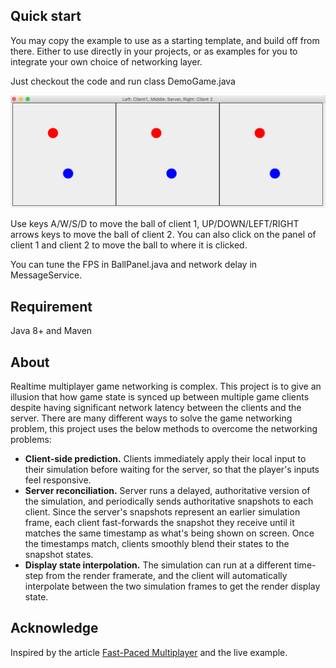 ## Quick start

You may copy the example to use as a starting template, and build off from there. Either to use directly in your projects, or as examples for you to integrate your own choice of networking layer.

Just checkout the code and run class DemoGame.java

![Alt text](demo-snapshot.png?raw=true "Demo")

Use keys A/W/S/D to move the ball of client 1, UP/DOWN/LEFT/RIGHT arrows keys to move the ball of client 2. You can also click on the panel of client 1 and client 2 to move the ball to where it is clicked.

You can tune the FPS in BallPanel.java and network delay in MessageService.

## Requirement

Java 8+ and Maven

## About

Realtime multiplayer game networking is complex. This project is to give an illusion that how game state is synced up between multiple game clients despite having significant network latency between the clients and the server. There are many different ways to solve the game networking problem, this project uses the below methods to overcome the networking problems:

- **Client-side prediction.** Clients immediately apply their local input to their simulation before waiting for the server, so that the player's inputs feel responsive.
- **Server reconciliation.** Server runs a delayed, authoritative version of the simulation, and periodically sends authoritative snapshots to each client. Since the server's snapshots represent an earlier simulation frame, each client fast-forwards the snapshot they receive until it matches the same timestamp as what's being shown on screen. Once the timestamps match, clients smoothly blend their states to the snapshot states.
- **Display state interpolation.** The simulation can run at a different time-step from the render framerate, and the client will automatically interpolate between the two simulation frames to get the render display state.

## Acknowledge

Inspired by the article [Fast-Paced Multiplayer](https://www.gabrielgambetta.com/client-server-game-architecture.html) and the live example.
